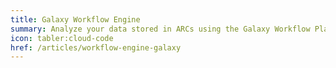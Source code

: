 ```yaml
---
title: Galaxy Workflow Engine
summary: Analyze your data stored in ARCs using the Galaxy Workflow Platform.
icon: tabler:cloud-code
href: /articles/workflow-engine-galaxy
---
```

